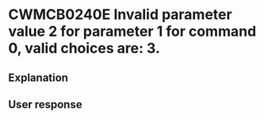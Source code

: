 # CWMCB0240E Invalid parameter value 2 for parameter 1 for command 0, valid choices are: 3.

## Explanation

## User response